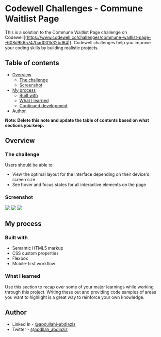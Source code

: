 # Codewell Challenges - Commune Waitlist Page

This is a solution to the Commune Waitlist Page challenge on Codewell[(https://www.codewell.cc/challenges/commune-waitlist-page--608d9565747bad001532bd64)]. Codewell challenges help you improve your coding skills by building realistic projects. 

## Table of contents

- [Overview](#overview)
  - [The challenge](#the-challenge)
  - [Screenshot](#screenshot)
- [My process](#my-process)
  - [Built with](#built-with)
  - [What I learned](#what-i-learned)
  - [Continued development](#continued-development)
- [Author](#author)

**Note: Delete this note and update the table of contents based on what sections you keep.**

## Overview

### The challenge

Users should be able to:

- View the optimal layout for the interface depending on their device's screen size
- See hover and focus states for all interactive elements on the page

### Screenshot

![](https://postimg.cc/Z0v6n7hf)
![]((https://postimg.cc/qN4Kmp6Y))
![](https://postimg.cc/GHkYJ4tG)




## My process

### Built with

- Semantic HTML5 markup
- CSS custom properties
- Flexbox
- Mobile-first workflow

### What I learned

Use this section to recap over some of your major learnings while working through this project. Writing these out and providing code samples of areas you want to highlight is a great way to reinforce your own knowledge.


## Author


- Linked In - [@apdullahi-abdiaziz](https://www.linkedin.com/in/abdullahi-abdiaziz-yusuf-884b77182)
- Twitter - [@apdllah_abdiaziz](https://www.twitter.com/apdllah_abdaziz)


